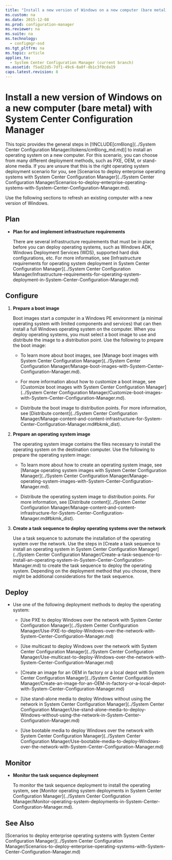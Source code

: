 ```yaml
---
title: "Install a new version of Windows on a new computer (bare metal) with System Center Configuration Manager"
ms.custom: na
ms.date: 2015-12-08
ms.prod: configuration-manager
ms.reviewer: na
ms.suite: na
ms.technology: 
  - configmgr-osd
ms.tgt_pltfrm: na
ms.topic: article
applies_to: 
  - System Center Configuration Manager (current branch)
ms.assetid: f5ad22d5-7df1-49c6-8a0f-db1c3f0cda19
caps.latest.revision: 8
---
```

# Install a new version of Windows on a new computer (bare metal) with System Center Configuration Manager
This topic provides the general steps in [!INCLUDE[cm6long](../System Center Configuration Manager/itokens/cm6long_md.md)] to install an operating system on a new  computer. For this scenario, you can choose from many different deployment methods, such as PXE, OEM, or stand-alone media. If you are unsure that this is the right operating system deployment scenario for you, see [Scenarios to deploy enterprise operating systems with System Center Configuration Manager](../System Center Configuration Manager/Scenarios-to-deploy-enterprise-operating-systems-with-System-Center-Configuration-Manager.md).  
  
 Use the following sections to refresh an existing computer with a new version of Windows.  
  
##  <a name="BKMK_Plan"></a> Plan  
  
-   **Plan for and implement  infrastructure requirements**  
  
     There are several infrastructure requirements that must be in place before you can deploy operating systems, such as Windows ADK, Windows Deployment Services (WDS), supported hard disk configurations, etc. For more information, see [Infrastructure requirements for operating system deployment in System Center Configuration Manager](../System Center Configuration Manager/Infrastructure-requirements-for-operating-system-deployment-in-System-Center-Configuration-Manager.md)  
  
##  <a name="BKMK_Configure"></a> Configure  
  
1.  **Prepare a boot image**  
  
     Boot images start a computer in a Windows PE environment (a minimal operating system with limited components and services) that can then install a full Windows operating system on the computer.   When you deploy operating systems, you must select a boot image to use and distribute the image to a distribution point. Use the following to prepare the boot image:  
  
    -   To learn more about boot images, see [Manage boot images with System Center Configuration Manager](../System Center Configuration Manager/Manage-boot-images-with-System-Center-Configuration-Manager.md).  
  
    -   For more information about how  to customize a boot image, see [Customize boot images with System Center Configuration Manager](../System Center Configuration Manager/Customize-boot-images-with-System-Center-Configuration-Manager.md).  
  
    -   Distribute the boot image to distribution points. For more information, see [Distribute content](../System Center Configuration Manager/Manage-content-and-content-infrastructure-for-System-Center-Configuration-Manager.md#bkmk_dist).  
  
2.  **Prepare an operating system image**  
  
     The operating system image contains the files necessary to install the operating system on the destination computer. Use the following to prepare the operating system image:  
  
    -   To learn more about how to create an operating system image, see  [Manage operating system images with System Center Configuration Manager](../System Center Configuration Manager/Manage-operating-system-images-with-System-Center-Configuration-Manager.md).  
  
    -   Distribute the operating system image to distribution points. For more information, see [Distribute content](../System Center Configuration Manager/Manage-content-and-content-infrastructure-for-System-Center-Configuration-Manager.md#bkmk_dist).  
  
3.  **Create a task sequence to deploy operating systems over the network**  
  
     Use a task sequence to automate the installation of the operating system over the network. Use the steps in [Create a task sequence to install an operating system in System Center Configuration Manager](../System Center Configuration Manager/Create-a-task-sequence-to-install-an-operating-system-in-System-Center-Configuration-Manager.md) to create the task sequence to deploy the operating system. Depending on the deployment method that you choose, there might be additional considerations for the task sequence.  
  
##  <a name="BKMK_Deploy"></a> Deploy  
  
-   Use one of the following deployment methods to deploy the operating system:  
  
    -   [Use PXE to deploy Windows over the network with System Center Configuration Manager](../System Center Configuration Manager/Use-PXE-to-deploy-Windows-over-the-network-with-System-Center-Configuration-Manager.md)  
  
    -   [Use multicast to deploy Windows over the network with System Center Configuration Manager](../System Center Configuration Manager/Use-multicast-to-deploy-Windows-over-the-network-with-System-Center-Configuration-Manager.md)  
  
    -   [Create an image for an OEM in factory or a local depot with System Center Configuration Manager](../System Center Configuration Manager/Create-an-image-for-an-OEM-in-factory-or-a-local-depot-with-System-Center-Configuration-Manager.md)  
  
    -   [Use stand-alone media to deploy Windows without using the network in System Center Configuration Manager](../System Center Configuration Manager/Use-stand-alone-media-to-deploy-Windows-without-using-the-network-in-System-Center-Configuration-Manager.md)  
  
    -   [Use bootable media to deploy Windows over the network with System Center Configuration Manager](../System Center Configuration Manager/Use-bootable-media-to-deploy-Windows-over-the-network-with-System-Center-Configuration-Manager.md)  
  
## Monitor  
  
-   **Monitor the task sequence deployment**  
  
     To monitor the task sequence deployment  to install the operating system, see [Monitor operating system deployments in System Center Configuration Manager](../System Center Configuration Manager/Monitor-operating-system-deployments-in-System-Center-Configuration-Manager.md).  
  
## See Also  
 [Scenarios to deploy enterprise operating systems with System Center Configuration Manager](../System Center Configuration Manager/Scenarios-to-deploy-enterprise-operating-systems-with-System-Center-Configuration-Manager.md)